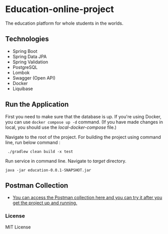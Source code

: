 # Education-online-project
The education platform for whole students in the worlds.

## Technologies
- Spring Boot
- Spring Data JPA
- Spring Validation
- PostgreSQL
- Lombok
- Swagger (Open API)
- Docker
- Liquibase

## Run the Application

First you need to make sure that the database is up.
If you're using Docker, you can use ```docker compose up -d``` command. (If you have made changes in local, you should use the *local-docker-compose* file.)

Navigate to the root of the project. For building the project using command line, run below command :

``` ./gradlew clean build -x test```

Run service in command line. Navigate to *target* directory.

``` java -jar education-0.0.1-SNAPSHOT.jar ```

## Postman Collection

- [You can access the Postman collection here and you can try it after you get the project up and running.](https://www.postman.com/education-online/workspace/education-online)


### License

MIT License
